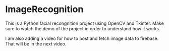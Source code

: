 # ImageRecognition

This is a Python facial recongnition project using OpenCV and Tkinter. Make sure to watch the demo of the project in order to 
understand how it works. 


I am also adding a video for how to post and fetch image data to firebase. That will be in the next video. 

